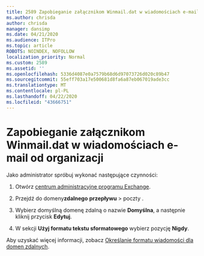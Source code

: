 ```yaml
---
title: 2589 Zapobieganie załącznikom Winmail.dat w wiadomościach e-mail od organizacji
ms.author: chrisda
author: chrisda
manager: dansimp
ms.date: 04/21/2020
ms.audience: ITPro
ms.topic: article
ROBOTS: NOINDEX, NOFOLLOW
localization_priority: Normal
ms.custom: 2589
ms.assetid: ''
ms.openlocfilehash: 5336d4087e0a7579b68d6d97073726d020c89b47
ms.sourcegitcommit: 55eff703a17e500681d8fa6a87eb067019ade3cc
ms.translationtype: MT
ms.contentlocale: pl-PL
ms.lasthandoff: 04/22/2020
ms.locfileid: "43666751"
---
```

# <a name="help-prevent-winmaildat-attachments-in-email-messages-from-your-organization"></a>Zapobieganie załącznikom Winmail.dat w wiadomościach e-mail od organizacji

Jako administrator spróbuj wykonać następujące czynności:

1. Otwórz [centrum administracyjne programu Exchange](https://outlook.office365.com/ecp/).

2. Przejdź do domeny**zdalnego** **przepływu** > poczty .

3. Wybierz domyślną domenę zdalną o nazwie **Domyślna**, a następnie kliknij przycisk **Edytuj**.

4. W sekcji **Użyj formatu tekstu sformatowego** wybierz pozycję **Nigdy**.

Aby uzyskać więcej informacji, zobacz [Określanie formatu wiadomości dla domen zdalnych](https://docs.microsoft.com/Exchange/mail-flow-best-practices/remote-domains/remote-domains#specifying-message-format).
